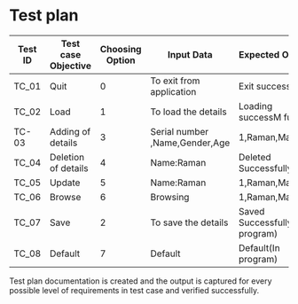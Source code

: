 # Test plan

|  Test ID   |  Test case Objective  |  Choosing Option | Input Data                     |   Expected Output               |  Actual Output                |
-------------|-----------------------|------------------|--------------------------------|---------------------------------|------------------------------ |
|   TC_01    | Quit                  |       0          | To exit from application       |  Exit successfully              | Exit Successfully             |
|   TC_02    | Load                  |       1          | To load the details            | Loading successM fully          | Loading Successfully          |
|   TC-03    | Adding of details     |       3          | Serial number ,Name,Gender,Age | 1,Raman,Male,18                 |1,Raman,Male,18                |
|   TC_04    | Deletion of details   |       4          | Name:Raman                     |  Deleted Successfully           | Deleted Successfully          |
|   TC_05    | Update                |       5          | Name:Raman                     | 1,Raman,Male,20                 |1,Raman,Male,20                |
|   TC_06    | Browse                |       6          | Browsing                       |1,Raman,Male,20                  |1,Raman,Male,20                |
|   TC_07    | Save                  |       2          | To save the details            | Saved Successfully(In program)  | Saved Successfully(In program)|
|   TC_08    | Default               |       7          | Default                        | Default(In program)             | Default (In program)          |

Test plan documentation is created and the output is captured for every possible level of requirements in test case and verified successfully.
